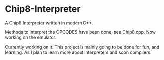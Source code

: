 # Chip8-Interpreter
A Chip8 Interpreter written in modern C++. 


Methods to interpret the OPCODES have been done, see Chip8.cpp. Now working on the emulator. 


Currently working on it. This project is mainly going to be done for fun, and learning. As I plan to learn more about interpreters and soon compilers. 
